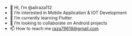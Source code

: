 - 👋 Hi, I’m @aliraza112
- 👀 I’m interested in Mobile Application & IOT Development 
- 🌱 I’m currently learning Flutter
- 💞️ I’m looking to collaborate on Android projects
- 📫 How to reach me raza79618@gmail.com

<!---
aliraza112/aliraza112 is a ✨ special ✨ repository because its `README.md` (this file) appears on your GitHub profile.
You can click the Preview link to take a look at your changes.
--->
